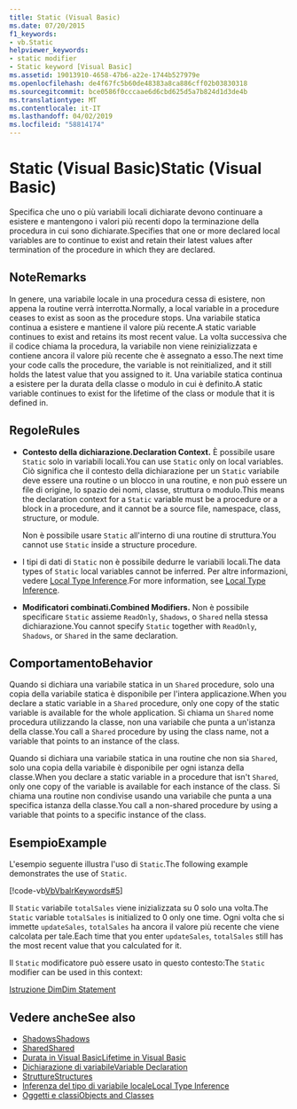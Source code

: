 ```yaml
---
title: Static (Visual Basic)
ms.date: 07/20/2015
f1_keywords:
- vb.Static
helpviewer_keywords:
- static modifier
- Static keyword [Visual Basic]
ms.assetid: 19013910-4658-47b6-a22e-1744b527979e
ms.openlocfilehash: de4f67fc5b60de48383a8ca886cff02b03830318
ms.sourcegitcommit: bce0586f0cccaae6d6cbd625d5a7b824d1d3de4b
ms.translationtype: MT
ms.contentlocale: it-IT
ms.lasthandoff: 04/02/2019
ms.locfileid: "58814174"
---
```

# <a name="static-visual-basic"></a><span data-ttu-id="9f89b-102">Static (Visual Basic)</span><span class="sxs-lookup"><span data-stu-id="9f89b-102">Static (Visual Basic)</span></span>
<span data-ttu-id="9f89b-103">Specifica che uno o più variabili locali dichiarate devono continuare a esistere e mantengono i valori più recenti dopo la terminazione della procedura in cui sono dichiarate.</span><span class="sxs-lookup"><span data-stu-id="9f89b-103">Specifies that one or more declared local variables are to continue to exist and retain their latest values after termination of the procedure in which they are declared.</span></span>  
  
## <a name="remarks"></a><span data-ttu-id="9f89b-104">Note</span><span class="sxs-lookup"><span data-stu-id="9f89b-104">Remarks</span></span>  
 <span data-ttu-id="9f89b-105">In genere, una variabile locale in una procedura cessa di esistere, non appena la routine verrà interrotta.</span><span class="sxs-lookup"><span data-stu-id="9f89b-105">Normally, a local variable in a procedure ceases to exist as soon as the procedure stops.</span></span> <span data-ttu-id="9f89b-106">Una variabile statica continua a esistere e mantiene il valore più recente.</span><span class="sxs-lookup"><span data-stu-id="9f89b-106">A static variable continues to exist and retains its most recent value.</span></span> <span data-ttu-id="9f89b-107">La volta successiva che il codice chiama la procedura, la variabile non viene reinizializzata e contiene ancora il valore più recente che è assegnato a esso.</span><span class="sxs-lookup"><span data-stu-id="9f89b-107">The next time your code calls the procedure, the variable is not reinitialized, and it still holds the latest value that you assigned to it.</span></span> <span data-ttu-id="9f89b-108">Una variabile statica continua a esistere per la durata della classe o modulo in cui è definito.</span><span class="sxs-lookup"><span data-stu-id="9f89b-108">A static variable continues to exist for the lifetime of the class or module that it is defined in.</span></span>  
  
## <a name="rules"></a><span data-ttu-id="9f89b-109">Regole</span><span class="sxs-lookup"><span data-stu-id="9f89b-109">Rules</span></span>  
  
-   <span data-ttu-id="9f89b-110">**Contesto della dichiarazione.**</span><span class="sxs-lookup"><span data-stu-id="9f89b-110">**Declaration Context.**</span></span> <span data-ttu-id="9f89b-111">È possibile usare `Static` solo in variabili locali.</span><span class="sxs-lookup"><span data-stu-id="9f89b-111">You can use `Static` only on local variables.</span></span> <span data-ttu-id="9f89b-112">Ciò significa che il contesto della dichiarazione per un `Static` variabile deve essere una routine o un blocco in una routine, e non può essere un file di origine, lo spazio dei nomi, classe, struttura o modulo.</span><span class="sxs-lookup"><span data-stu-id="9f89b-112">This means the declaration context for a `Static` variable must be a procedure or a block in a procedure, and it cannot be a source file, namespace, class, structure, or module.</span></span>  
  
     <span data-ttu-id="9f89b-113">Non è possibile usare `Static` all'interno di una routine di struttura.</span><span class="sxs-lookup"><span data-stu-id="9f89b-113">You cannot use `Static` inside a structure procedure.</span></span>  
  
-   <span data-ttu-id="9f89b-114">I tipi di dati di `Static` non è possibile dedurre le variabili locali.</span><span class="sxs-lookup"><span data-stu-id="9f89b-114">The data types of `Static` local variables cannot be inferred.</span></span> <span data-ttu-id="9f89b-115">Per altre informazioni, vedere [Local Type Inference](../../../visual-basic/programming-guide/language-features/variables/local-type-inference.md).</span><span class="sxs-lookup"><span data-stu-id="9f89b-115">For more information, see [Local Type Inference](../../../visual-basic/programming-guide/language-features/variables/local-type-inference.md).</span></span>  
  
-   <span data-ttu-id="9f89b-116">**Modificatori combinati.**</span><span class="sxs-lookup"><span data-stu-id="9f89b-116">**Combined Modifiers.**</span></span> <span data-ttu-id="9f89b-117">Non è possibile specificare `Static` assieme `ReadOnly`, `Shadows`, o `Shared` nella stessa dichiarazione.</span><span class="sxs-lookup"><span data-stu-id="9f89b-117">You cannot specify `Static` together with `ReadOnly`, `Shadows`, or `Shared` in the same declaration.</span></span>  
  
## <a name="behavior"></a><span data-ttu-id="9f89b-118">Comportamento</span><span class="sxs-lookup"><span data-stu-id="9f89b-118">Behavior</span></span>  
 <span data-ttu-id="9f89b-119">Quando si dichiara una variabile statica in un `Shared` procedure, solo una copia della variabile statica è disponibile per l'intera applicazione.</span><span class="sxs-lookup"><span data-stu-id="9f89b-119">When you declare a static variable in a `Shared` procedure, only one copy of the static variable is available for the whole application.</span></span> <span data-ttu-id="9f89b-120">Si chiama un `Shared` nome procedura utilizzando la classe, non una variabile che punta a un'istanza della classe.</span><span class="sxs-lookup"><span data-stu-id="9f89b-120">You call a `Shared` procedure by using the class name, not a variable that points to an instance of the class.</span></span>  
  
 <span data-ttu-id="9f89b-121">Quando si dichiara una variabile statica in una routine che non sia `Shared`, solo una copia della variabile è disponibile per ogni istanza della classe.</span><span class="sxs-lookup"><span data-stu-id="9f89b-121">When you declare a static variable in a procedure that isn't `Shared`, only one copy of the variable is available for each instance of the class.</span></span> <span data-ttu-id="9f89b-122">Si chiama una routine non condivise usando una variabile che punta a una specifica istanza della classe.</span><span class="sxs-lookup"><span data-stu-id="9f89b-122">You call a non-shared procedure by using a variable that points to a specific instance of the class.</span></span>  
  
## <a name="example"></a><span data-ttu-id="9f89b-123">Esempio</span><span class="sxs-lookup"><span data-stu-id="9f89b-123">Example</span></span>  
 <span data-ttu-id="9f89b-124">L'esempio seguente illustra l'uso di `Static`.</span><span class="sxs-lookup"><span data-stu-id="9f89b-124">The following example demonstrates the use of `Static`.</span></span>  
  
 [!code-vb[VbVbalrKeywords#5](~/samples/snippets/visualbasic/VS_Snippets_VBCSharp/VbVbalrKeywords/VB/Class1.vb#5)]  
  
 <span data-ttu-id="9f89b-125">Il `Static` variabile `totalSales` viene inizializzata su 0 solo una volta.</span><span class="sxs-lookup"><span data-stu-id="9f89b-125">The `Static` variable `totalSales` is initialized to 0 only one time.</span></span> <span data-ttu-id="9f89b-126">Ogni volta che si immette `updateSales`, `totalSales` ha ancora il valore più recente che viene calcolata per tale.</span><span class="sxs-lookup"><span data-stu-id="9f89b-126">Each time that you enter `updateSales`, `totalSales` still has the most recent value that you calculated for it.</span></span>  
  
 <span data-ttu-id="9f89b-127">Il `Static` modificatore può essere usato in questo contesto:</span><span class="sxs-lookup"><span data-stu-id="9f89b-127">The `Static` modifier can be used in this context:</span></span>  
  
 [<span data-ttu-id="9f89b-128">Istruzione Dim</span><span class="sxs-lookup"><span data-stu-id="9f89b-128">Dim Statement</span></span>](../../../visual-basic/language-reference/statements/dim-statement.md)  
  
## <a name="see-also"></a><span data-ttu-id="9f89b-129">Vedere anche</span><span class="sxs-lookup"><span data-stu-id="9f89b-129">See also</span></span>

- [<span data-ttu-id="9f89b-130">Shadows</span><span class="sxs-lookup"><span data-stu-id="9f89b-130">Shadows</span></span>](../../../visual-basic/language-reference/modifiers/shadows.md)
- [<span data-ttu-id="9f89b-131">Shared</span><span class="sxs-lookup"><span data-stu-id="9f89b-131">Shared</span></span>](../../../visual-basic/language-reference/modifiers/shared.md)
- [<span data-ttu-id="9f89b-132">Durata in Visual Basic</span><span class="sxs-lookup"><span data-stu-id="9f89b-132">Lifetime in Visual Basic</span></span>](../../../visual-basic/programming-guide/language-features/declared-elements/lifetime.md)
- [<span data-ttu-id="9f89b-133">Dichiarazione di variabile</span><span class="sxs-lookup"><span data-stu-id="9f89b-133">Variable Declaration</span></span>](../../../visual-basic/programming-guide/language-features/variables/variable-declaration.md)
- [<span data-ttu-id="9f89b-134">Strutture</span><span class="sxs-lookup"><span data-stu-id="9f89b-134">Structures</span></span>](../../../visual-basic/programming-guide/language-features/data-types/structures.md)
- [<span data-ttu-id="9f89b-135">Inferenza del tipo di variabile locale</span><span class="sxs-lookup"><span data-stu-id="9f89b-135">Local Type Inference</span></span>](../../../visual-basic/programming-guide/language-features/variables/local-type-inference.md)
- [<span data-ttu-id="9f89b-136">Oggetti e classi</span><span class="sxs-lookup"><span data-stu-id="9f89b-136">Objects and Classes</span></span>](../../../visual-basic/programming-guide/language-features/objects-and-classes/index.md)
